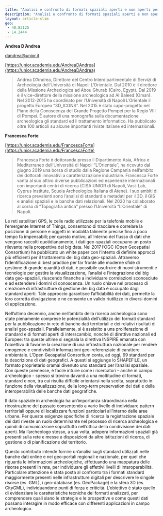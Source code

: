 ```yaml
---
title: "Analisi e confronto di formati spaziali aperti e non aperti per la ricerca archeologica"
description: "Analisi e confronto di formati spaziali aperti e non aperti per la ricerca archeologica"
layout: article-slim
geo:
 - 40.83125
 - 14.2444
---
```



**Andrea D’Andrea**

[dandrea@unior.it](mailto:dandrea@unior.it)

[https://unior.academia.edu/AndreaDAndrea](https://unior.academia.edu/AndreaDAndrea)

> Andrea D’Andrea, Direttore del Centro Interdipartimentale di Servizi di Archeologia dell’Università di Napoli L’Orientale. Dal 2010 è il direttore della Missione Archeologica ad Abou Ghurab (Cairo, Egypt). Dal 2019 è il vice-direttore della missione archeologica ad Al Baleed (Oman). Nel 2012-2015 ha coordinato per l’Università di Napoli L’Orientale il progetto Europeo “3D_ICONS”. Nel 2015 è stato capo-progetto nel Piano della Conoscenza del Grande Progetto Pompei per la Regio VIII di Pompei. È autore di una monografia sulla documentazione archeologica gli standard ed il trattamento informatico. Ha pubblicato oltre 100 articoli su alcune importanti riviste italiane ed internazionali.

**Francesca Forte**

[https://unior.academia.edu/FrancescaForte](https://unior.academia.edu/FrancescaForte)

> Francesca Forte è dottoranda presso il Dipartimento Asia, Africa e Mediterraneo dell’Università di Napoli “L’Orientale”, ha ricevuto dal giugno 2019 una borsa di studio dalla Regione Campania nell’ambito dei dottorati innovativi a caratterizzazione industriale. Francesca Forte vanta al suo attivo diverse pubblicazioni ed esperienze internazionali con importanti centri di ricerca (CISA UNIOR di Napoli, Vast-Lab, Cyprus Institute, Scuola Archeologica Italiana di Atene). I suo ambiti di ricerca prevalenti sono l’analisi di standard e metadati per il 3D, il GIS e analisi spaziali e le banche dati relazionali. Nel 2020 ha collaborato al corso di “Topografia antica” presso l’Università “L’Orientale” di Napoli.

Le reti satellitari GPS, le celle radio utilizzate per la telefonia mobile e l’emergente Internet of Things, consentono di tracciare e correlare la posizione di persone e oggetti in modalità talmente precise fino a poco tempo fa impensabili; per questo motivo, all’interno del flusso di dati che vengono raccolti quotidianamente, i dati geo-spaziali occupano un posto rilevante nella prospettiva dei big data. 
Nel 2017 l’OGC (Open Geospatial Consortium) ha pubblicato un white paper con l’intento di definire approcci più efficienti per il trattamento dei big data geo-spaziali. Attraverso l’identificazione di best practice per far fronte alle moderne sfide di gestione di grande quantità di dati, è possibile usufruire di nuovi strumenti e tecnologie per gestire la visualizzazione, l’analisi e l’integrazione dei big data geo-spaziali, riuscendo finanche a individuare correlazioni sconosciute e ad estendere i domini di conoscenza. Un ruolo chiave nel processo di creazione di infrastrutture di gestione dei big data è occupato dagli standard aperti. Tale approccio garantisce l’affidabilità dei dati, permette la loro corretta divulgazione e ne consente un valido riutilizzo in diversi domini di applicazione.

Nell’ultimo decennio, anche nell’ambito della ricerca archeologica sono state pienamente comprese le potenzialità dell’utilizzo dei formati standard per la pubblicazione in rete di banche dati territoriali e dei relativi risultati di analisi geo-spaziali. Parallelamente, si è assistito a una proliferazione di standard e di formati aperti di interscambio, nonché di direttive nazionali ed Europee: tra queste ultime si segnala la direttiva INSPIRE emanata con l’obiettivo di favorire la creazione di una infrastruttura nazionale per rendere omogenee e condivisibili informazioni geo-referenziate di carattere ambientale. L’Open Geospatial Consortium conta, ad oggi, 69 standard per la descrizione di dati geografici. A questi si aggiunge lo SHAPEFILE, un formato proprietario oramai divenuto uno standard per l’analisi spaziale. Con queste premesse, è facile intuire come i ricercatori – anche in campo archeologico - spesso si trovino davanti a una moltitudine di formati, standard e non, tra cui risulta difficile orientarsi nella scelta, soprattutto in funzione della visualizzazione, della long-term preservation dei dati e della interoperabilità delle banche dati geografiche. 

Il dato spaziale in archeologia ha un’importanza straordinaria nella ricostruzione del passato consentendo a vario livello di individuare pattern territoriali oppure di localizzare funzioni particolari all’interno delle aree urbane. Per queste esigenze specifiche di ricerca la registrazione spaziale dei dati riveste un ruolo determinante nel processo di ricerca archeologica e quindi di comunicazione soprattutto nell’ottica della condivisione dei dati aperti. Ma l’archeologo stesso, a sua volta, adopera informazioni spaziali già presenti sulla rete e messe a disposizioni da altre istituzioni di ricerca, di gestione o di pianificazione del territorio. 

Questo contributo intende fornire un’analisi sugli standard utilizzati nelle banche dati online e nei geo-portali regionali e nazionale, per quel che riguarda le informazioni archeologiche, effettuando una mappatura delle risorse presenti in rete, per individuare gli effettivi livelli di interoperabilità. Particolare attenzione è stata posta al confronto tra i formati standard maggiormente presenti nelle infrastrutture digitali per descrivere le singole risorse (es. GML), i geo-database (es. GeoPackage) e la sfera 3D (es. CityGML), individuandone punti di forza e criticità. L’obiettivo è stato quello di evidenziare le caratteristiche tecniche dei formati analizzati, per comprendere quali siano le strategie e le prospettive e come questi dati possano interagire in modo efficace con differenti applicazioni in campo archeologico.
